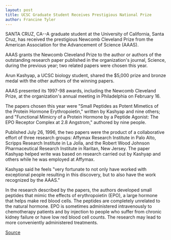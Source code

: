 ```yaml
---
layout: post
title: UCSC Graduate Student Receives Prestigious National Prize
author: Francine Tyler
---
```


SANTA CRUZ, CA--A graduate student at the University of California, Santa  Cruz, has received the prestigious Newcomb Cleveland Prize from the  American Association for the Advancement of Science (AAAS).

AAAS grants the Newcomb Cleveland Prize to the author or authors of  the outstanding research paper published in the organization's journal,  Science, during the previous year; two related papers were chosen this year.

Arun Kashyap, a UCSC biology student, shared the $5,000 prize and  bronze medal with the other authors of the winning papers.

AAAS presented its 1997-98 awards, including the Newcomb Cleveland  Prize, at the organization's annual meeting in Philadelphia on February 16.

The papers chosen this year were "Small Peptides as Potent Mimetics  of the Protein Hormone Erythropoietin," written by Kashyap and nine others;  and "Functional Mimicry of a Protein Hormone by a Peptide Agonist: The EPO  Receptor Complex at 2.8 Angstrom," authored by nine people.

Published July 26, 1996, the two papers were the product of a  collaborative effort of three research groups: Affymax Research Institute in  Palo Alto, Scripps Research Institute in La Jolla, and the Robert Wood  Johnson Pharmaceutical Research Institute in Raritan, New Jersey. The  paper Kashyap helped write was based on research carried out by Kashyap  and others while he was employed at Affymax.

Kashyap said he feels "very fortunate to not only have worked with  exceptional people resulting in this discovery, but to also have the work  recognized by the AAAS."

In the research described by the papers, the authors developed small  peptides that mimic the effects of erythropoietin (EPO), a large hormone  that helps make red blood cells. The peptides are completely unrelated to  the natural hormone. EPO is sometimes administered intravenously to  chemotherapy patients and by injection to people who suffer from chronic  kidney failure or have low red blood cell counts. The research may lead to  more conveniently administered treatments.

[Source](http://www1.ucsc.edu/news_events/press_releases/archive/97-98/02-98/022398-UCSC_graduate_stude.html "Permalink to 022398-UCSC_graduate_stude")
